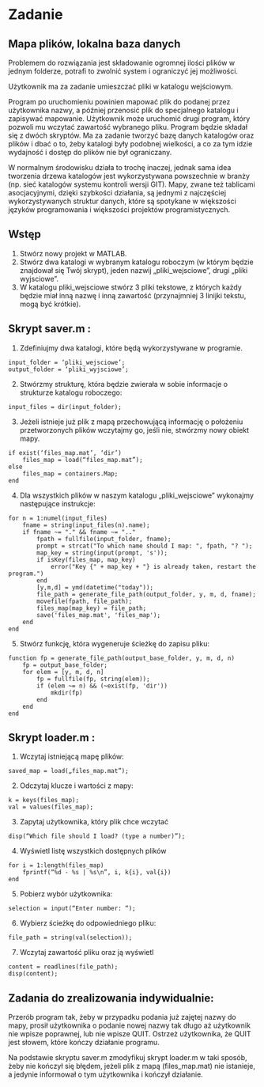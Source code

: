 # Zadanie
## Mapa plików, lokalna baza danych

Problemem do rozwiązania jest składowanie ogromnej ilości plików w jednym folderze, potrafi to zwolnić system i ograniczyć jej możliwości. 

Użytkownik ma za zadanie umieszczać pliki w katalogu wejściowym.

Program po uruchomieniu powinien mapować plik do podanej przez użytkownika nazwy, a później przenosić plik do specjalnego katalogu i zapisywać mapowanie. Użytkownik może uruchomić drugi program, który pozwoli mu wczytać zawartość wybranego pliku.
Program będzie składał się z dwóch skryptów. Ma za zadanie tworzyć bazę danych katalogów oraz plików i dbać o to, żeby katalogi były podobnej wielkości, a co za tym idzie wydajność i dostęp do plików nie był ograniczany.

W normalnym środowisku działa to trochę inaczej, jednak sama idea tworzenia drzewa katalogów jest wykorzystywana powszechnie w branży (np. sieć katalogów systemu kontroli wersji GIT). Mapy, zwane też tablicami asocjacyjnymi, dzięki szybkości działania, są jednymi z najczęściej wykorzystywanych struktur danych, które są spotykane w większości języków programowania i większości projektów programistycznych.

## Wstęp
1. Stwórz nowy projekt w MATLAB.
2. Stwórz dwa katalogi w wybranym katalogu roboczym (w którym będzie znajdował się
Twój skrypt), jeden nazwij „pliki_wejsciowe”, drugi „pliki wyjsciowe”.
3. W katalogu pliki_wejsciowe stwórz 3 pliki tekstowe, z których każdy będzie miał inną
nazwę i inną zawartość (przynajmniej 3 linijki tekstu, mogą być krótkie).

## Skrypt saver.m :
1. Zdefiniujmy dwa katalogi, które będą wykorzystywane w programie.
```
input_folder = ‘pliki_wejsciowe’;
output_folder = ‘pliki_wyjsciowe’;
```
2. Stwórzmy strukturę, która będzie zwierała w sobie informacje o strukturze katalogu roboczego:
```
input_files = dir(input_folder);
```
3. Jeżeli istnieje już plik z mapą przechowującą informację o położeniu przetworzonych plików wczytajmy go, jeśli nie, stwórzmy nowy obiekt mapy.
```
if exist(‘files_map.mat’, ‘dir’)
    files_map = load(“files_map.mat”);
else
    files_map = containers.Map;
end
```
4. Dla wszystkich plików w naszym katalogu „pliki_wejsciowe” wykonajmy następujące instrukcje:
```
for n = 1:numel(input_files)
    fname = string(input_files(n).name);
    if fname ~= "." && fname ~= ".."
        fpath = fullfile(input_folder, fname);
        prompt = strcat("To which name should I map: ", fpath, "? ");
        map_key = string(input(prompt, 's'));
        if isKey(files_map, map_key)
            error("Key {" + map_key + "} is already taken, restart the program.")
        end
        [y,m,d] = ymd(datetime("today"));
        file_path = generate_file_path(output_folder, y, m, d, fname);
        movefile(fpath, file_path);
        files_map(map_key) = file_path;
        save('files_map.mat', 'files_map');
    end
end
```
5. Stwórz funkcję, która wygeneruje ścieżkę do zapisu pliku:
```
function fp = generate_file_path(output_base_folder, y, m, d, n)
    fp = output_base_folder;
    for elem = [y, m, d, n]
        fp = fullfile(fp, string(elem));
        if (elem ~= n) && (~exist(fp, 'dir'))
            mkdir(fp)
        end
    end
end
```

## Skrypt loader.m :
1. Wczytaj istniejącą mapę plików:
```
saved_map = load(„files_map.mat”);
```
2. Odczytaj klucze i wartości z mapy:
```
k = keys(files_map);
val = values(files_map);
```
3. Zapytaj użytkownika, który plik chce wczytać
```
disp(“Which file should I load? (type a number)”);
```
4. Wyświetl listę wszystkich dostępnych plików
```
for i = 1:length(files_map)
    fprintf(“%d - %s | %s\n”, i, k{i}, val{i})
end
```
5. Pobierz wybór użytkownika:
```
selection = input(“Enter number: “);
```
6. Wybierz ścieżkę do odpowiedniego pliku:
```
file_path = string(val(selection));
```
7. Wczytaj zawartość pliku oraz ją wyświetl
```
content = readlines(file_path);
disp(content);
```

## Zadania do zrealizowania indywidualnie:
Przerób program tak, żeby w przypadku podania już zajętej nazwy do mapy, prosił użytkownika o podanie nowej nazwy tak długo aż użytkownik nie wpisze poprawnej, lub nie wpisze QUIT. Ostrzeż użytkownika, że QUIT jest słowem, które kończy działanie programu.

Na podstawie skryptu saver.m zmodyfikuj skrypt loader.m w taki sposób, żeby nie kończył się błędem, jeżeli plik z mapą (files_map.mat) nie istanieje, a jedynie informował o tym użytkownika i kończył działanie.